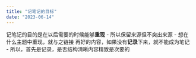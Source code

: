 ```yaml
---
title: "记笔记的目标"
date: "2023-06-14"
---
```


记笔记的目的是在以后需要的时候能够**重现**
	- 所以保留来源但不突出来源
	- 想在什么主题中重现，就与之链接
再好的内容，如果没有**记录**下来，就不能成为笔记
	- 所以，首先是记录，是否结构清晰内容精致是次要的
